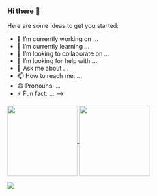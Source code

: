 ### Hi there 👋
Here are some ideas to get you started:

- 🔭 I’m currently working on ...
- 🌱 I’m currently learning ...
- 👯 I’m looking to collaborate on ...
- 🤔 I’m looking for help with ...
- 💬 Ask me about ...
- 📫 How to reach me: ...
- 😄 Pronouns: ...
- ⚡ Fun fact: ...
-->




<a href="#">
  <img height="165" align="center" src="https://github-readme-stats.vercel.app/api?username=zhangyixing3&include_all_commits=true&count_private-true&custom_title=zhangyixing3'%20GitHub%20Stats&line_height=30&show_icons=true&hide_border=true" />
</a>
<a href="#">
  <img height="165" align="center" src="https://github-readme-stats.vercel.app/api/top-langs/?username=zhangyixing3&line_height=30&layout=compact&hide_border=true&langs_count=9" />
</a>

![](https://activity-graph.herokuapp.com/graph?username=Isites&theme=github-light)
<!--
**zhangyixing3/zhangyixing3** is a ✨ _special_ ✨ repository because its `README.md` (this file) appears on your GitHub profile.

### Hi there 👋

- 🔭 I’m currently working on Chengdu
- 🌱 I’m currently learning Go and kubernetes
- 📫 How to reach me: 23shuaixw@gmail.com
- ⚡ Fun fact: coding is my passion


<a href="#">
  <img height="165" align="center" src="https://github-readme-stats.vercel.app/api?username=Isites&count_private=true&show_icons=true&theme=github" />
</a>
<a href="#">
  <img height="165" align="center" src="https://github-readme-stats.vercel.app/api/top-langs/?username=Isites&hide=Java,HTML,PHP&layout=compact&theme=github" />
</a>

![](https://activity-graph.herokuapp.com/graph?username=Isites&theme=github-light)
![](https://github-readme-stats.vercel.app/api/top-langs/?username=zhangyixing3)
![](https://img.shields.io/badge/-Python-192133?style=flat-square&logo=python&color=lightblue)
![](https://img.shields.io/badge/-Python-192133?style=flat-square&logo=rust&color=lightblue)
![](https://github-readme-stats.vercel.app/api?username=zhangyixing3)wq

